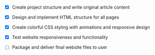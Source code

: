 - [x] Create project structure and write original article content
- [x] Design and implement HTML structure for all pages
- [x] Create colorful CSS styling with animations and responsive design
- [x] Test website responsiveness and functionality
- [ ] Package and deliver final website files to user


